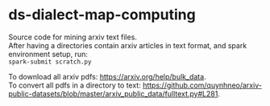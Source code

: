 # ds-dialect-map-computing

Source code for mining arxiv text files.  
After having a directories contain arxiv articles in text format, and spark environment setup, run:  
`spark-submit scratch.py`

To download all arxiv pdfs: https://arxiv.org/help/bulk_data.  
To convert all pdfs in a directory to text: https://github.com/quynhneo/arxiv-public-datasets/blob/master/arxiv_public_data/fulltext.py#L281. 
